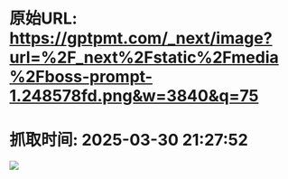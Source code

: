 # 原始URL: https://gptpmt.com/_next/image?url=%2F_next%2Fstatic%2Fmedia%2Fboss-prompt-1.248578fd.png&w=3840&q=75

# 抓取时间: 2025-03-30 21:27:52

![](https://gptpmt.com/_next/image?url=%2F_next%2Fstatic%2Fmedia%2Fboss-prompt-1.248578fd.png&w=3840&q=75)
